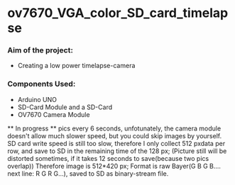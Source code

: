 # ov7670_VGA_color_SD_card_timelapse
### Aim of the project:
- Creating a low power timelapse-camera
### Components Used:
- Arduino UNO
- SD-Card Module and a SD-Card
- OV7670 Camera Module


** In progress **
pics every 6 seconds, unfotunately, the camera module doesn't allow much slower speed, but you could skip images by yourself.
SD card write speed is still too slow, therefore I only collect 512 pxdata per row, and save to SD in the remaining time of the 128 px;
(Picture still will be distorted sometimes, if it takes 12 seconds to save(because two pics overlap))
Therefore image is 512*420 px; Format is raw Bayer(G B G B.... next line: R G R G...), saved to SD as binary-stream file.
